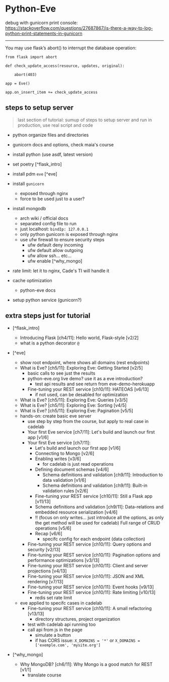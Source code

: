 # Python-Eve

debug with gunicorn print console: https://stackoverflow.com/questions/27687867/is-there-a-way-to-log-python-print-statements-in-gunicorn

---

You may use flask’s abort() to interrupt the database operation:

```
from flask import abort

def check_update_access(resource, updates, original):

    abort(403)

app = Eve()

app.on_insert_item += check_update_access
```

## steps to setup server
> last section of tutorial: sumup of steps to setup server and run in production, use real script and code

- python organize files and directories

- gunicorn docs and options, check maia's course

- install python (use asdf, latest version)
- set poetry
[^flask_intro]
- install pdm `eve`
[^eve]
- install `gunicorn`
    - exposed through nginx
    - force to be used just to a user?
- install mongodb
    - arch wiki / official docs
    - separated config file to run
    - just localhost: `bindIp: 127.0.0.1`
    - only python gunicorn is exposed through nginx
    - use ufw firewall to ensure security steps
        - ufw default deny incoming
        - ufw default allow outgoing
        - ufw allow ssh... etc...
        - ufw enable
[^why_mongo]
- rate limit: let it to nginx, Cade's TI will handle it
- cache optimization
    - python-eve docs
- setup python service (gunicorn?)

## extra steps just for tutorial

- [^flask_intro]
    - Introducing Flask [ch4/11]: Hello world, Flask-style [v2/2]
    - what is a python decorator `@`

- [^eve]
    - show root endpoint, where shows all domains (rest endpoints)
    - What is Eve? [ch5/11]: Exploring Eve: Getting Started [v2/5]
        - basic calls to see just the results
        - python-eve.org live demo? use it as a eve introduction?
            - test api results and see return from eve-demo-herokuapp
        - Fine-tuning your REST service [ch10/11]: HATEOAS [v6/13]
            - if not used, can be desabled for optimization
    - What is Eve? [ch5/11]: Exploring Eve: Queries [v3/5]
    - What is Eve? [ch5/11]: Exploring Eve: Sorting [v4/5]
    - What is Eve? [ch5/11]: Exploring Eve: Pagination [v5/5]
    - hands-on: create basic eve server
        - use step by step from the course, but apply to real case in cadelab
        - Your first Eve service [ch7/11]: Let's build and launch our first app [v1/6]
        - Your first Eve service [ch7/11]:
            - Let's build and launch our first app [v1/6]
            - Connecting to Mongo [v2/6]
            - Enabling writes [v3/6]
                - for cadelab is just read operations
            - Defining document schemas [v4/6]
                - Schema definitions and validation [ch9/11]: Introduction to data validation [v1/6]
                - Schema definitions and validation [ch9/11]: Built-in validation rules [v2/6]
            - Fine-tuning your REST service [ch10/11]: Still a Flask app [v11/13]
            - Schema definitions and validation [ch9/11]: Data-relations and embedded resource serialization [v4/6]
            - !! (focus on only writes... just introduce all the options, as only the get method will be used for cadelab) Full range of CRUD operations [v5/6]
            - Recap [v6/6]
                - specifc config for each endpoint (data collection)
        - Fine-tuning your REST service [ch10/11]: Query options and security [v2/13]
        - Fine-tuning your REST service [ch10/11]: Pagination options and performance optimizations [v3/13]
        - Fine-tuning your REST service [ch10/11]: Client and server projections [v4/13]
        - Fine-tuning your REST service [ch10/11]: JSON and XML rendering [v7/13]
        - Fine-tuning your REST service [ch10/11]: Event hooks [v9/13]
        - Fine-tuning your REST service [ch10/11]: Rate limiting [v10/13]
            - redis set rate limit
    - eve applied to specifc cases in cadelab
        - Fine-tuning your REST service [ch10/11]: A small refactoring [v13/13]
            - directory structures, project organization
        - test with cadelab api running too
        - call api from js in the page
            - simulate a button
            - if has CORS issue: `X_DOMAINS = '*'` or `X_DOMAINS = ['exemple.com', 'mysite.org']`

- [^why_mongo]
    - Why MongoDB? [ch6/11]: Why Mongo is a good match for REST [v1/1]
        - translate course
